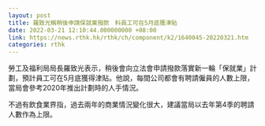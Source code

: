 ```yaml
---
layout: post
title: 羅致光稱稍後申請保就業撥款　料員工可在5月底獲津貼
date: 2022-03-21 12:10:44.000000000 +08:00
link: https://news.rthk.hk/rthk/ch/component/k2/1640045-20220321.htm
categories: rthk
---
```


勞工及福利局局長羅致光表示，稍後會向立法會申請撥款落實新一輪「保就業」計劃，預計員工可在5月底獲得津貼。他說，每間公司都會有聘請僱員的人數上限，當局會參考2020年推出計劃時的人手情況。

不過有飲食業界指，過去兩年的商業情況變化很大，建議當局以去年第4季的聘請人數作為上限。
